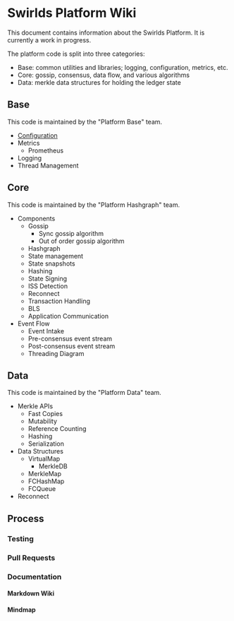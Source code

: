# Swirlds Platform Wiki

This document contains information about the Swirlds Platform. It is currently a work in progress.

The platform code is split into three categories:

- Base: common utilities and libraries; logging, configuration, metrics, etc.
- Core: gossip, consensus, data flow, and various algorithms
- Data: merkle data structures for holding the ledger state

## Base

This code is maintained by the "Platform Base" team.

- [Configuration](./base/configuration/configuration.md)
- Metrics
    - Prometheus
- Logging
- Thread Management

## Core

This code is maintained by the "Platform Hashgraph" team.

- Components
    - Gossip
        - Sync gossip algorithm
        - Out of order gossip algorithm
    - Hashgraph
    - State management
    - State snapshots
    - Hashing
    - State Signing
    - ISS Detection
    - Reconnect
    - Transaction Handling
    - BLS
    - Application Communication
- Event Flow
    - Event Intake
    - Pre-consensus event stream
    - Post-consensus event stream
    - Threading Diagram

## Data

This code is maintained by the "Platform Data" team.

- Merkle APIs
    - Fast Copies
    - Mutability
    - Reference Counting
    - Hashing
    - Serialization
- Data Structures
    - VirtualMap
        - MerkleDB
    - MerkleMap
    - FCHashMap
    - FCQueue
- Reconnect

## Process

### Testing
### Pull Requests
### Documentation
#### Markdown Wiki
#### Mindmap
